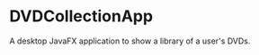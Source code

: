 DVDCollectionApp
================

A desktop JavaFX application to show a library of a user's DVDs. 

